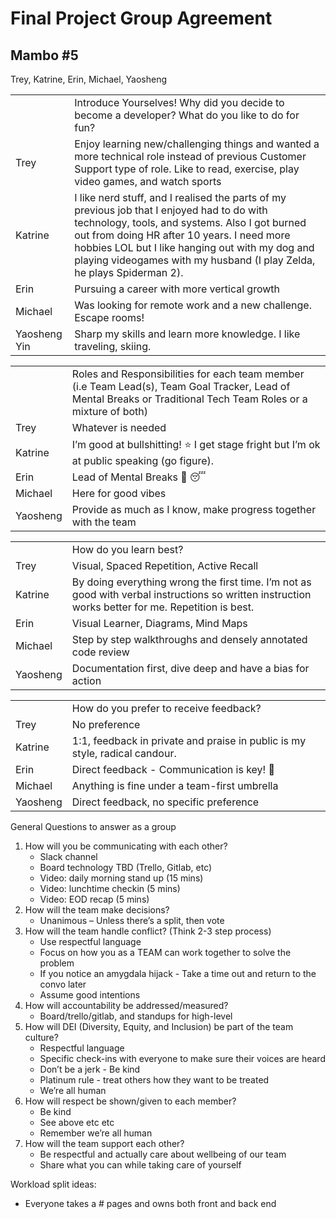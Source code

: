 # Final Project Group Agreement

## Mambo #5

Trey, Katrine, Erin, Michael, Yaosheng

<table>
  <tr>
   <td>
   </td>
   <td>Introduce Yourselves! Why did you decide to become a developer? What do you like to do for fun?
   </td>
  </tr>
  <tr>
   <td>Trey
   </td>
   <td>Enjoy learning new/challenging things and wanted a more technical role instead of previous Customer Support type of role. Like to read, exercise, play video games, and watch sports
   </td>
  </tr>
  <tr>
   <td>Katrine
   </td>
   <td>I like nerd stuff, and I realised the parts of my previous job that I enjoyed had to do with technology, tools, and systems. Also I got burned out from doing HR after 10 years. I need more hobbies LOL but I like hanging out with my dog and playing videogames with my husband (I play Zelda, he plays Spiderman 2).
   </td>
  </tr>
  <tr>
   <td>Erin
   </td>
   <td>Pursuing a career with more vertical growth
   </td>
  </tr>
  <tr>
   <td>Michael
   </td>
   <td>Was looking for remote work and a new challenge. Escape rooms!
   </td>
  </tr>
  <tr>
   <td>Yaosheng Yin
   </td>
   <td>Sharp my skills and learn more knowledge. I like traveling, skiing.
   </td>
  </tr>
</table>

<table>
  <tr>
   <td>
   </td>
   <td>Roles and Responsibilities for each team member (i.e Team Lead(s), Team Goal Tracker, Lead of Mental Breaks or Traditional Tech Team Roles or a mixture of both)
   </td>
  </tr>
  <tr>
   <td>Trey
   </td>
   <td>Whatever is needed
   </td>
  </tr>
  <tr>
   <td>Katrine
   </td>
   <td>I’m good at bullshitting! ⭐ I get stage fright but I’m ok at public speaking (go figure).
   </td>
  </tr>
  <tr>
   <td>Erin
   </td>
   <td>Lead of Mental Breaks 🧠 😴
   </td>
  </tr>
  <tr>
   <td>Michael
   </td>
   <td>Here for good vibes
   </td>
  </tr>
  <tr>
   <td>Yaosheng
   </td>
   <td>Provide as much as I know, make progress together with the team
   </td>
  </tr>
</table>

<table>
  <tr>
   <td>
   </td>
   <td>How do you learn best?
   </td>
  </tr>
  <tr>
   <td>Trey
   </td>
   <td>Visual, Spaced Repetition, Active Recall
   </td>
  </tr>
  <tr>
   <td>Katrine
   </td>
   <td>By doing everything wrong the first time. I’m not as good with verbal instructions so written instruction works better for me. Repetition is best.
   </td>
  </tr>
  <tr>
   <td>Erin
   </td>
   <td>Visual Learner, Diagrams, Mind Maps
   </td>
  </tr>
  <tr>
   <td>Michael
   </td>
   <td>Step by step walkthroughs and densely annotated code review
   </td>
  </tr>
  <tr>
   <td>Yaosheng
   </td>
   <td>Documentation first, dive deep and have a bias for action
   </td>
  </tr>
</table>

<table>
  <tr>
   <td>
   </td>
   <td>How do you prefer to receive feedback?
   </td>
  </tr>
  <tr>
   <td>Trey
   </td>
   <td>No preference
   </td>
  </tr>
  <tr>
   <td>Katrine
   </td>
   <td>1:1, feedback in private and praise in public is my style, radical candour.
   </td>
  </tr>
  <tr>
   <td>Erin
   </td>
   <td>Direct feedback - Communication is key! 🙂
   </td>
  </tr>
  <tr>
   <td>Michael
   </td>
   <td>Anything is fine under a team-first umbrella
   </td>
  </tr>
  <tr>
   <td>Yaosheng
   </td>
   <td>Direct feedback, no specific preference
   </td>
  </tr>
</table>

General Questions to answer as a group

1. How will you be communicating with each other?
    - Slack channel
    - Board technology TBD (Trello, Gitlab, etc)
    - Video: daily morning stand up (15 mins)
    - Video: lunchtime checkin (5 mins)
    - Video: EOD recap (5 mins)
2. How will the team make decisions?
    - Unanimous – Unless there’s a split, then vote
3. How will the team handle conflict? (Think 2-3 step process)
    - Use respectful language
    - Focus on how you as a TEAM can work together to solve the problem
    - If you notice an amygdala hijack - Take a time out and return to the convo later
    - Assume good intentions
4. How will accountability be addressed/measured?
    - Board/trello/gitlab, and standups for high-level
5. How will DEI (Diversity, Equity, and Inclusion) be part of the team culture?
    - Respectful language
    - Specific check-ins with everyone to make sure their voices are heard
    - Don’t be a jerk - Be kind
    - Platinum rule - treat others how they want to be treated
    - We’re all human
6. How will respect be shown/given to each member?
    - Be kind
    - See above etc etc
    - Remember we’re all human
7. How will the team support each other?
    - Be respectful and actually care about wellbeing of our team
    - Share what you can while taking care of yourself

Workload split ideas:

-   Everyone takes a # pages and owns both front and back end
